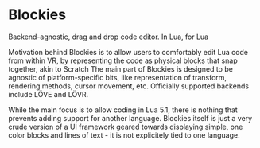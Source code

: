 # Blockies
Backend-agnostic, drag and drop code editor. In Lua, for Lua

Motivation behind Blockies is to allow users to comfortably edit Lua code from within VR, by representing the code as physical blocks that snap together, akin to Scratch
The main part of Blockies is designed to be agnostic of platform-specific bits, like representation of transform, rendering methods, cursor movement, etc. 
Officially supported backends include LÖVE and LÖVR.

While the main focus is to allow coding in Lua 5.1, there is nothing that prevents adding support for another language. Blockies itself is just a very crude version of a UI framework geared towards displaying simple, one color blocks and lines of text - it is not explicitely tied to one language. 


